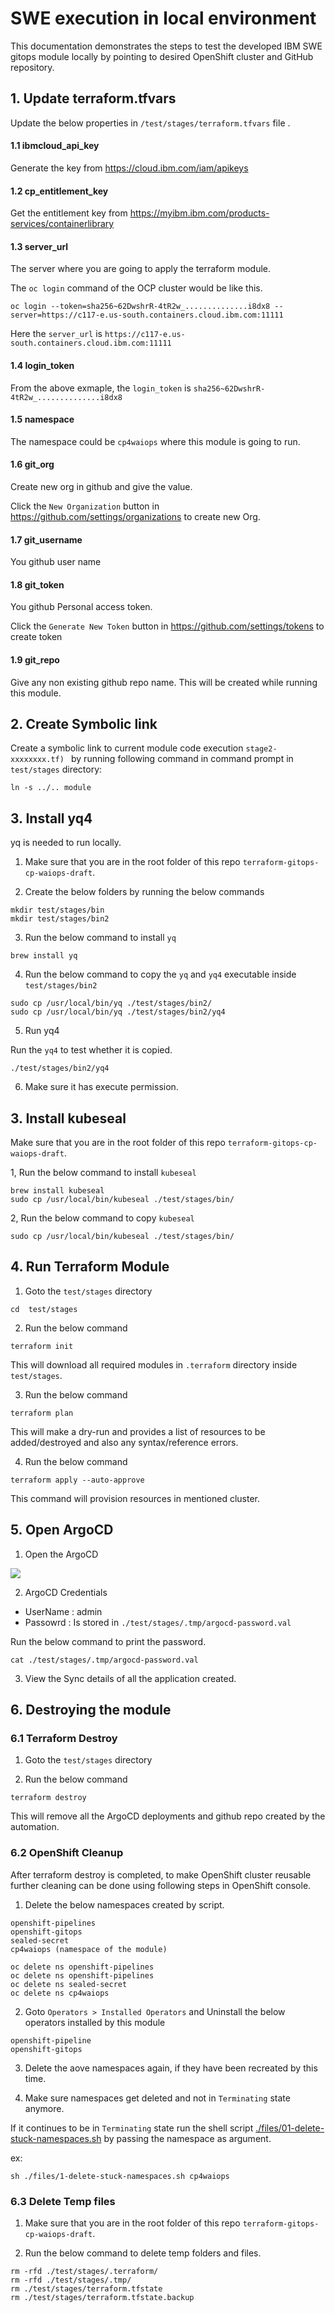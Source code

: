 # SWE execution in local environment

This documentation demonstrates the steps to test the developed IBM SWE gitops module locally by pointing to desired OpenShift cluster and GitHub repository.

## 1. Update terraform.tfvars

Update the below properties in `/test/stages/terraform.tfvars` file .

#### 1.1 ibmcloud_api_key

Generate the key from  https://cloud.ibm.com/iam/apikeys

#### 1.2 cp_entitlement_key

Get the entitlement key from  https://myibm.ibm.com/products-services/containerlibrary

#### 1.3 server_url

The server where you are going to apply the terraform module.

The `oc login` command of the OCP cluster would be like this.

```
oc login --token=sha256~62DwshrR-4tR2w_..............i8dx8 --server=https://c117-e.us-south.containers.cloud.ibm.com:11111
```
Here the `server_url` is `https://c117-e.us-south.containers.cloud.ibm.com:11111`

#### 1.4 login_token

From the above exmaple, the `login_token` is `sha256~62DwshrR-4tR2w_..............i8dx8`

#### 1.5 namespace

The namespace could be `cp4waiops` where this module is going to run.

#### 1.6 git_org

Create new org in github and give the value. 

Click the `New Organization` button in https://github.com/settings/organizations  to create new Org.

#### 1.7 git_username

You github user name

#### 1.8 git_token

You github Personal access token.

Click the `Generate New Token` button in https://github.com/settings/tokens to create token

#### 1.9 git_repo

Give any non existing github repo name. This will be created while running this module.

## 2. Create Symbolic link

Create a symbolic link to current module code execution `stage2-xxxxxxxx.tf) `  by running following command in command prompt in `test/stages` directory:

```
ln -s ../.. module
```

## 3. Install yq4

yq is needed to run locally.

1. Make sure that you are in the root folder of this repo `terraform-gitops-cp-waiops-draft`. 

2. Create the below folders by running the below commands

```
mkdir test/stages/bin
mkdir test/stages/bin2
```

3. Run the below command to install `yq`

```
brew install yq 
```

4. Run the below command to copy the `yq` and `yq4` executable inside `test/stages/bin2`

```
sudo cp /usr/local/bin/yq ./test/stages/bin2/
sudo cp /usr/local/bin/yq ./test/stages/bin2/yq4
```

5. Run yq4

Run the `yq4` to test whether it is copied. 

```
./test/stages/bin2/yq4
```

6. Make sure it has execute permission.

## 3. Install kubeseal

Make sure that you are in the root folder of this repo `terraform-gitops-cp-waiops-draft`. 

1, Run the below command to install `kubeseal`

```
brew install kubeseal
sudo cp /usr/local/bin/kubeseal ./test/stages/bin/
```

2, Run the below command to copy `kubeseal`

```
sudo cp /usr/local/bin/kubeseal ./test/stages/bin/
```

## 4. Run Terraform Module

1. Goto the `test/stages` directory

```
cd  test/stages
```

2. Run the below command

```
terraform init
```
This will download all required modules in `.terraform` directory inside `test/stages`.

3. Run the below command

```
terraform plan
```
This will make a dry-run and provides a list of resources to be added/destroyed and also any syntax/reference errors.

4. Run the below command

```
terraform apply --auto-approve
```
This command will provision resources in mentioned cluster.


## 5. Open ArgoCD

1. Open the ArgoCD

<img src="images/argo-menu.png">

2. ArgoCD Credentials

- UserName : admin
- Passowrd : Is stored in  `./test/stages/.tmp/argocd-password.val`

Run the below command to print the password.

```
cat ./test/stages/.tmp/argocd-password.val
```

3. View the Sync details of all the application created.

## 6. Destroying the module


### 6.1 Terraform Destroy

1. Goto the `test/stages` directory

2. Run the below command

```
terraform destroy
```
This will remove all the ArgoCD deployments and github repo created by the automation.

### 6.2 OpenShift Cleanup

After terraform destroy is completed, to make OpenShift cluster reusable further cleaning can be done using following steps in OpenShift console.

1. Delete the below namespaces created by script.

```
openshift-pipelines
openshift-gitops
sealed-secret
cp4waiops (namespace of the module)
```

```
oc delete ns openshift-pipelines
oc delete ns openshift-pipelines
oc delete ns sealed-secret
oc delete ns cp4waiops
```


2. Goto `Operators > Installed Operators` and Uninstall the below operators installed by this module

```
openshift-pipeline
openshift-gitops
```

3. Delete the aove namespaces again, if they have been recreated by this time.

4. Make sure namespaces get deleted and not in `Terminating` state anymore. 

If it continues to be in `Terminating` state run the shell script [./files/01-delete-stuck-namespaces.sh](./files/01-delete-stuck-namespaces.sh) by passing the namespace as argument.

ex:

```
sh ./files/1-delete-stuck-namespaces.sh cp4waiops
```

### 6.3 Delete Temp files

1. Make sure that you are in the root folder of this repo `terraform-gitops-cp-waiops-draft`. 

2. Run the below command to delete temp folders and files.

```
rm -rfd ./test/stages/.terraform/
rm -rfd ./test/stages/.tmp/
rm ./test/stages/terraform.tfstate
rm ./test/stages/terraform.tfstate.backup
```